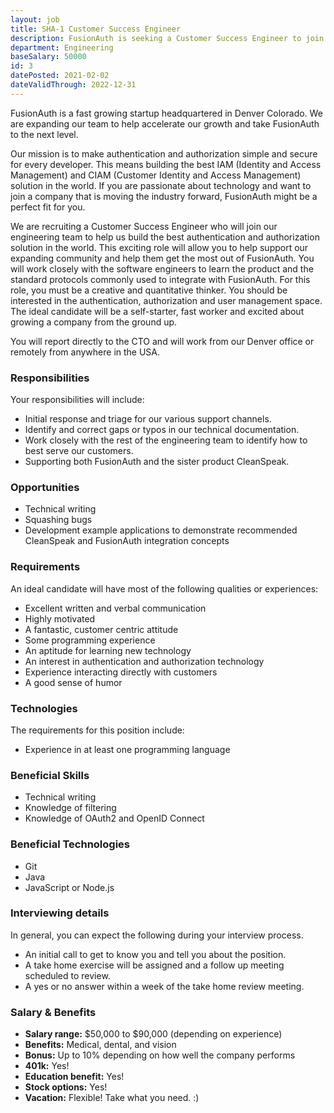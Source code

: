 ```yaml
---
layout: job
title: SHA-1 Customer Success Engineer
description: FusionAuth is seeking a Customer Success Engineer to join our team. Learn about this position and apply today.
department: Engineering
baseSalary: 50000
id: 3
datePosted: 2021-02-02
dateValidThrough: 2022-12-31
---
```


FusionAuth is a fast growing startup headquartered in Denver Colorado. We are expanding our team to help accelerate our growth and take FusionAuth to the next level.
 
Our mission is to make authentication and authorization simple and secure for every developer. This means building the best IAM (Identity and Access Management) and CIAM (Customer Identity and Access Management) solution in the world. If you are passionate about technology and want to join a company that is moving the industry forward, FusionAuth might be a perfect fit for you. 

We are recruiting a Customer Success Engineer who will join our engineering team to help us build the best authentication and authorization solution in the world. This exciting role will allow you to help support our expanding community and help them get the most out of FusionAuth. You will work closely with the software engineers to learn the product and the standard protocols commonly used to integrate with FusionAuth. For this role, you must be a creative and quantitative thinker. You should be interested in the authentication, authorization and user management space. The ideal candidate will be a self-starter, fast worker and excited about growing a company from the ground up.

You will report directly to the CTO and will work from our Denver office or remotely from anywhere in the USA.  

### Responsibilities

Your responsibilities will include:

* Initial response and triage for our various support channels.
* Identify and correct gaps or typos in our technical documentation.  
* Work closely with the rest of the engineering team to identify how to best serve our customers.
* Supporting both FusionAuth and the sister product CleanSpeak.

### Opportunities

* Technical writing
* Squashing bugs
* Development example applications to demonstrate recommended CleanSpeak and FusionAuth integration concepts

### Requirements

An ideal candidate will have most of the following qualities or experiences:

* Excellent written and verbal communication
* Highly motivated
* A fantastic, customer centric attitude
* Some programming experience
* An aptitude for learning new technology
* An interest in authentication and authorization technology
* Experience interacting directly with customers
* A good sense of humor

### Technologies

The requirements for this position include:

* Experience in at least one programming language

### Beneficial Skills

* Technical writing
* Knowledge of filtering
* Knowledge of OAuth2 and OpenID Connect

### Beneficial Technologies

* Git
* Java
* JavaScript or Node.js

### Interviewing details

In general, you can expect the following during your interview process. 

* An initial call to get to know you and tell you about the position.
* A take home exercise will be assigned and a follow up meeting scheduled to review.
* A yes or no answer within a week of the take home review meeting.

### Salary & Benefits

* **Salary range:** $50,000 to $90,000 (depending on experience) 
* **Benefits:** Medical, dental, and vision
* **Bonus:** Up to 10% depending on how well the company performs
* **401k:** Yes!
* **Education benefit:** Yes!
* **Stock options:** Yes!
* **Vacation:** Flexible! Take what you need. :)
